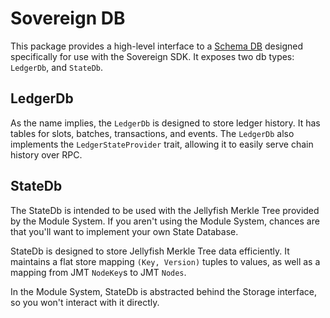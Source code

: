 # Sovereign DB

This package provides a high-level interface to a [Schema DB](https://github.com/sovereign-Labs/rockbound) designed specifically for use with the Sovereign SDK.
It exposes two db types: `LedgerDb`, and `StateDb`.

## LedgerDb

As the name implies, the `LedgerDb` is designed to store ledger history. It has tables for slots, batches, transactions, and events.
The `LedgerDb` also implements the `LedgerStateProvider` trait, allowing it to easily serve chain history over RPC.

## StateDb

The StateDb is intended to be used with the Jellyfish Merkle Tree provided by the Module System. If you aren't using the
Module System, chances are that you'll want to implement your own State Database.

StateDb is designed to store Jellyfish Merkle Tree data efficiently. It maintains a flat store mapping `(Key, Version)` tuples
to values, as well as a mapping from JMT `NodeKey`s to JMT `Nodes`.

In the Module System, StateDb is abstracted behind the Storage interface, so you won't interact with it directly.
